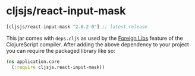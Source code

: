# cljsjs/react-input-mask

[](dependency)
```clojure
[cljsjs/react-input-mask "2.0.2-0"] ;; latest release
```
[](/dependency)

This jar comes with `deps.cljs` as used by the [Foreign Libs][flibs] feature
of the ClojureScript compiler. After adding the above dependency to your project
you can require the packaged library like so:

```clojure
(ns application.core
  (:require cljsjs.react-input-mask))
```

[flibs]: https://clojurescript.org/reference/packaging-foreign-deps
